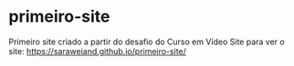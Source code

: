 # primeiro-site
 Primeiro site criado a partir do desafio do Curso em Vídeo
Site para ver o site: https://saraweiand.github.io/primeiro-site/
